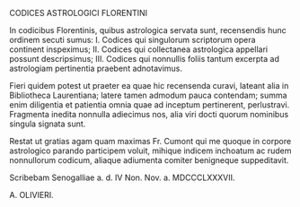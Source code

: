 CODICES ASTROLOGICI FLORENTINI

In codicibus Florentinis, quibus astrologica servata sunt, recensendis hunc ordinem secuti sumus:
I. Codices qui singulorum scriptorum opera continent inspeximus;
II. Codices qui collectanea astrologica appellari possunt descripsimus;
III. Codices qui nonnullis foliis tantum excerpta ad astrologiam pertinentia praebent adnotavimus.

Fieri quidem potest ut praeter ea quae hic recensenda curavi, lateant alia in Bibliotheca Laurentiana; latere tamen admodum pauca contendam; summa enim diligentia et patientia omnia quae ad inceptum pertinerent, perlustravi. Fragmenta inedita nonnulla adiecimus nos, alia viri docti quorum nominibus singula signata sunt.

Restat ut gratias agam quam maximas Fr. Cumont qui me quoque in corpore astrologico parando participem voluit, mihique indicem inchoatum ac rudem nonnullorum codicum, aliaque adiumenta comiter benigneque suppeditavit.

Scribebam Senogalliae a. d. IV Non. Nov. a. MDCCCLXXXVII.

A. OLIVIERI.